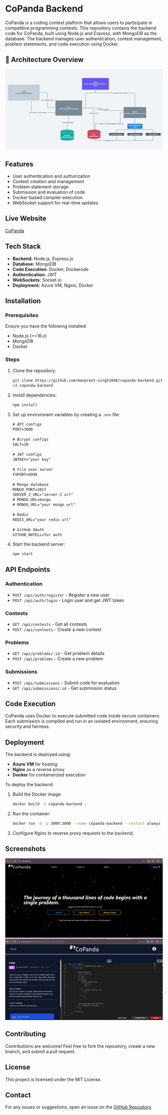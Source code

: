 # CoPanda Backend

CoPanda is a coding contest platform that allows users to participate in competitive programming contests. This repository contains the backend code for CoPanda, built using Node.js and Express, with MongoDB as the database. The backend manages user authentication, contest management, problem statements, and code execution using Docker.

## 📌 Architecture Overview
![Architecture](./assets/design.png)

## Features
- User authentication and authorization
- Contest creation and management
- Problem statement storage
- Submission and evaluation of code
- Docker-based compiler execution
- WebSocket support for real-time updates

## Live Website
[CoPanda](https://code.ddks.tech/)

## Tech Stack
- **Backend:** Node.js, Express.js
- **Database:** MongoDB
- **Code Execution:** Docker, Dockerode
- **Authentication:** JWT
- **WebSockets:** Socket.io
- **Deployment:** Azure VM, Nginx, Docker

## Installation

### Prerequisites
Ensure you have the following installed:
- Node.js (>=16.x)
- MongoDB
- Docker

### Steps
1. Clone the repository:
   ```bash
   git clone https://github.com/manpreet-singh1040/copanda-backend.git
   cd copanda-backend
   ```
2. Install dependencies:
   ```bash
   npm install
   ```
3. Set up environment variables by creating a `.env` file:
   ```
   # API configs
   PORT=3000

   # Bcrypt configs
   SALT=10

   # JWT configs
   JWTKEY="your key"

   # File exec server
   FXPORT=6996

   # Mongo database
   MONGO_PORT=2017
   SERVER_2_URL="server-2 url"
   # MONGO_URL=mongo
   # MONGO_URL="your mongo url"

   # Redis
   REDIS_URL="your redis url"

   # GitHub OAuth
   GITHUB_NOTELL=for auth
   ```
4. Start the backend server:
   ```bash
   npm start
   ```

## API Endpoints

### Authentication
- `POST /api/auth/register` - Register a new user
- `POST /api/auth/login` - Login user and get JWT token

### Contests
- `GET /api/contests` - Get all contests
- `POST /api/contests` - Create a new contest

### Problems
- `GET /api/problems/:id` - Get problem details
- `POST /api/problems` - Create a new problem

### Submissions
- `POST /api/submissions` - Submit code for evaluation
- `GET /api/submissions/:id` - Get submission status

## Code Execution
CoPanda uses Docker to execute submitted code inside secure containers. Each submission is compiled and run in an isolated environment, ensuring security and fairness.

## Deployment
The backend is deployed using:
- **Azure VM** for hosting
- **Nginx** as a reverse proxy
- **Docker** for containerized execution

To deploy the backend:
1. Build the Docker image:
   ```bash
   docker build -t copanda-backend .
   ```
2. Run the container:
   ```bash
   docker run -d -p 3000:3000 --name copanda-backend --restart always copanda-backend
   ```
3. Configure Nginx to reverse proxy requests to the backend.

## Screenshots
![CoPanda Homepage](assets/homepage.png)
![codeeditor](assets/codeeditor.png)

## Contributing
Contributions are welcome! Feel free to fork the repository, create a new branch, and submit a pull request.

## License
This project is licensed under the MIT License.

## Contact
For any issues or suggestions, open an issue on the [GitHub Repository](https://github.com/manpreet-singh1040/copanda-backend).

